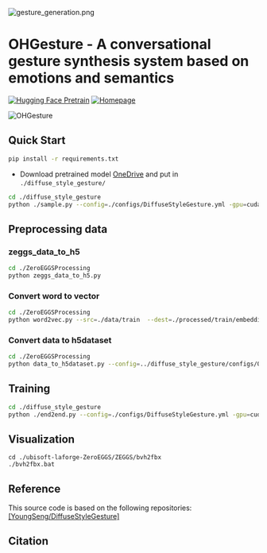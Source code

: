 
![gesture_generation.png](./gesture_generation.png)

# OHGesture - A conversational gesture synthesis system based on emotions and semantics

[![Hugging Face Pretrain](https://img.shields.io/badge/Pretrain-Hugging%20Face-blue)](https://huggingface.co/openhuman/openhuman)
[![Homepage](https://img.shields.io/badge/Homepage-green)](https://deepgesture.github.io)

![OHGesture](./OHGesture.svg)

## Quick Start

```bash
pip install -r requirements.txt
```

* Download pretrained model [OneDrive](https://1drv.ms/f/s!AvSTDY2o11xHgalWGd7PGtdj5yOiRA?e=xek1oW) and put in  `./diffuse_style_gesture/`

```bash
cd ./diffuse_style_gesture
python ./sample.py --config=./configs/DiffuseStyleGesture.yml -gpu=cuda:0 --model_path="./model.pt" --speech_path "./021_Happy_4_x_1_0.wav"
```

## Preprocessing data

### zeggs_data_to_h5

```bash
cd ./ZeroEGGSProcessing
python zeggs_data_to_h5.py
```

### Convert word to vector

```bash
cd ./ZeroEGGSProcessing
python word2vec.py --src=./data/train  --dest=./processed/train/embedding --word2vec_model=./fasttext/crawl-300d-2M.vec
```

### Convert data to h5dataset

```bash
cd ./ZeroEGGSProcessing
python data_to_h5dataset.py --config=../diffuse_style_gesture/configs/OHGesture.yml
```

## Training

```bash
cd ./diffuse_style_gesture
python ./end2end.py --config=./configs/DiffuseStyleGesture.yml -gpu=cuda:0
```

## Visualization

```shell
cd ./ubisoft-laforge-ZeroEGGS/ZEGGS/bvh2fbx
./bvh2fbx.bat
```

## Reference

This source code is based on the following repositories:
[[YoungSeng/DiffuseStyleGesture]](https://github.com/YoungSeng/DiffuseStyleGesture)

## Citation

```bibtex

```
